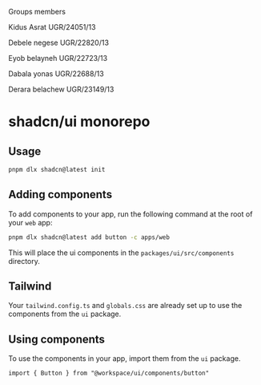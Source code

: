 Groups members 

Kidus Asrat        UGR/24051/13

Debele negese      UGR/22820/13

Eyob belayneh      UGR/22723/13

Dabala yonas       UGR/22688/13

Derara belachew    UGR/23149/13






# shadcn/ui monorepo
## Usage

```bash
pnpm dlx shadcn@latest init
```

## Adding components

To add components to your app, run the following command at the root of your `web` app:

```bash
pnpm dlx shadcn@latest add button -c apps/web
```

This will place the ui components in the `packages/ui/src/components` directory.

## Tailwind

Your `tailwind.config.ts` and `globals.css` are already set up to use the components from the `ui` package.

## Using components

To use the components in your app, import them from the `ui` package.

```tsx
import { Button } from "@workspace/ui/components/button"
```
